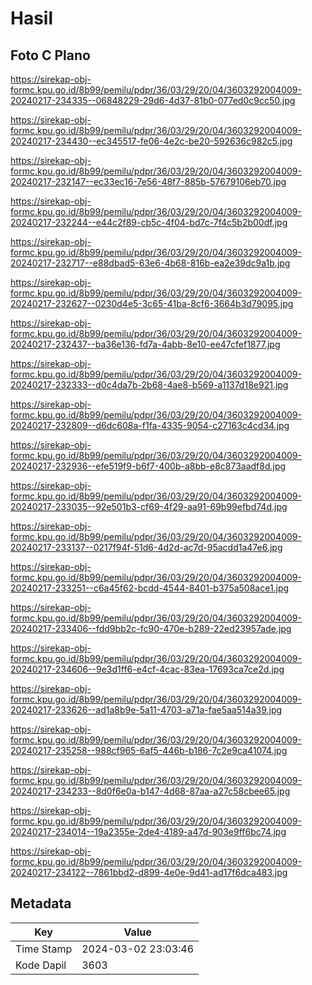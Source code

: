 # Hasil

## Foto C Plano

https://sirekap-obj-formc.kpu.go.id/8b99/pemilu/pdpr/36/03/29/20/04/3603292004009-20240217-234335--06848229-29d6-4d37-81b0-077ed0c9cc50.jpg

https://sirekap-obj-formc.kpu.go.id/8b99/pemilu/pdpr/36/03/29/20/04/3603292004009-20240217-234430--ec345517-fe06-4e2c-be20-592636c982c5.jpg

https://sirekap-obj-formc.kpu.go.id/8b99/pemilu/pdpr/36/03/29/20/04/3603292004009-20240217-232147--ec33ec16-7e56-48f7-885b-57679106eb70.jpg

https://sirekap-obj-formc.kpu.go.id/8b99/pemilu/pdpr/36/03/29/20/04/3603292004009-20240217-232244--e44c2f89-cb5c-4f04-bd7c-7f4c5b2b00df.jpg

https://sirekap-obj-formc.kpu.go.id/8b99/pemilu/pdpr/36/03/29/20/04/3603292004009-20240217-232717--e88dbad5-63e6-4b68-816b-ea2e39dc9a1b.jpg

https://sirekap-obj-formc.kpu.go.id/8b99/pemilu/pdpr/36/03/29/20/04/3603292004009-20240217-232627--0230d4e5-3c65-41ba-8cf6-3664b3d79095.jpg

https://sirekap-obj-formc.kpu.go.id/8b99/pemilu/pdpr/36/03/29/20/04/3603292004009-20240217-232437--ba36e136-fd7a-4abb-8e10-ee47cfef1877.jpg

https://sirekap-obj-formc.kpu.go.id/8b99/pemilu/pdpr/36/03/29/20/04/3603292004009-20240217-232333--d0c4da7b-2b68-4ae8-b569-a1137d18e921.jpg

https://sirekap-obj-formc.kpu.go.id/8b99/pemilu/pdpr/36/03/29/20/04/3603292004009-20240217-232809--d6dc608a-f1fa-4335-9054-c27163c4cd34.jpg

https://sirekap-obj-formc.kpu.go.id/8b99/pemilu/pdpr/36/03/29/20/04/3603292004009-20240217-232936--efe519f9-b6f7-400b-a8bb-e8c873aadf8d.jpg

https://sirekap-obj-formc.kpu.go.id/8b99/pemilu/pdpr/36/03/29/20/04/3603292004009-20240217-233035--92e501b3-cf69-4f29-aa91-69b99efbd74d.jpg

https://sirekap-obj-formc.kpu.go.id/8b99/pemilu/pdpr/36/03/29/20/04/3603292004009-20240217-233137--0217f94f-51d6-4d2d-ac7d-95acdd1a47e6.jpg

https://sirekap-obj-formc.kpu.go.id/8b99/pemilu/pdpr/36/03/29/20/04/3603292004009-20240217-233251--c6a45f62-bcdd-4544-8401-b375a508ace1.jpg

https://sirekap-obj-formc.kpu.go.id/8b99/pemilu/pdpr/36/03/29/20/04/3603292004009-20240217-233406--fdd9bb2c-fc90-470e-b289-22ed23957ade.jpg

https://sirekap-obj-formc.kpu.go.id/8b99/pemilu/pdpr/36/03/29/20/04/3603292004009-20240217-234606--9e3d1ff6-e4cf-4cac-83ea-17693ca7ce2d.jpg

https://sirekap-obj-formc.kpu.go.id/8b99/pemilu/pdpr/36/03/29/20/04/3603292004009-20240217-233626--ad1a8b9e-5a11-4703-a71a-fae5aa514a39.jpg

https://sirekap-obj-formc.kpu.go.id/8b99/pemilu/pdpr/36/03/29/20/04/3603292004009-20240217-235258--988cf965-6af5-446b-b186-7c2e9ca41074.jpg

https://sirekap-obj-formc.kpu.go.id/8b99/pemilu/pdpr/36/03/29/20/04/3603292004009-20240217-234233--8d0f6e0a-b147-4d68-87aa-a27c58cbee65.jpg

https://sirekap-obj-formc.kpu.go.id/8b99/pemilu/pdpr/36/03/29/20/04/3603292004009-20240217-234014--19a2355e-2de4-4189-a47d-903e9ff6bc74.jpg

https://sirekap-obj-formc.kpu.go.id/8b99/pemilu/pdpr/36/03/29/20/04/3603292004009-20240217-234122--7861bbd2-d899-4e0e-9d41-ad17f6dca483.jpg


## Metadata

| Key        | Value               |
| ---------- | ------------------- |
| Time Stamp | 2024-03-02 23:03:46 |
| Kode Dapil | 3603                |



